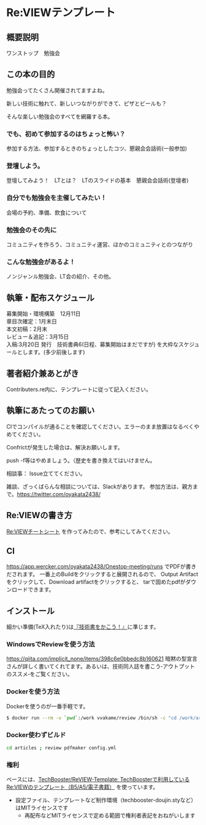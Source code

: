 # Re:VIEWテンプレート

## 概要説明
ワンストップ　勉強会

## この本の目的
勉強会ってたくさん開催されてますよね。

新しい技術に触れて、新しいつながりができて、ピザとビールも？

そんな楽しい勉強会のすべてを網羅する本。

### でも、初めて参加するのはちょっと怖い？
参加する方法、参加するときのちょっとしたコツ、懇親会会話術(一般参加)

### 登壇しよう。
登壇してみよう！　LTとは？　LTのスライドの基本　懇親会会話術(登壇者)

### 自分でも勉強会を主催してみたい！
会場の予約、準備、飲食について

### 勉強会のその先に
コミュニティを作ろう、コミュニティ運営、ほかのコミュニティとのつながり

### こんな勉強会があるよ！
ノンジャンル勉強会、LT会の紹介、その他。

## 執筆・配布スケジュール
募集開始・環境構築　12月11日  
章目次確定：1月末日  
本文初稿：2月末  
レビュー＆追記：3月15日  
入稿:3月20日
発行　技術書典6(日程、募集開始はまだですが)
を大枠なスケジュールとします。(多少前後します)

## 著者紹介兼あとがき
Contributers.re内に、テンプレートに従って記入ください。

## 執筆にあたってのお願い
CIでコンパイルが通ることを確認してください。エラーのまま放置はなるべくやめてください。

Confrictが発生した場合は、解決お願いします。

push -f等はやめましょう。（歴史を書き換えてはいけません。

相談事：
Issue立ててください。

雑談、ざっくばらんな相談については、Slackがあります。
参加方法は、親方まで。https://twitter.com/oyakata2438/
## Re:VIEWの書き方

[Re:VIEWチートシート](https://gist.github.com/erukiti/c4e3189dda179a0f0b73299fb5787838) を作ってみたので、参考にしてみてください。

## CI
https://app.wercker.com/oyakata2438/Onestop-meeting/runs
でPDFが書きだされます。
一番上のBuildをクリックすると展開されるので、
Output Artifactをクリックして、Download artifactをクリックすると、
tarで固めたpdfがダウンロードできます。

## インストール

細かい準備(TeX入れたり)は[『技術書をかこう！』](https://github.com/TechBooster/C89-FirstStepReVIEW-v2)に準じます。

### WindowsでReviewを使う方法

https://qiita.com/implicit_none/items/398c6e0bbedc8b160621
暗黙の型宣言さんが詳しく書いてくれてます。あるいは、技術同人誌を書こう‐アウトプットのススメ‐をご覧ください。

### Dockerを使う方法

Dockerを使うのが一番手軽です。

```sh
$ docker run --rm -v `pwd`:/work vvakame/review /bin/sh -c "cd /work/articles ; review-pdfmaker config.yml"
```

### Docker使わずビルド

```sh
cd articles ; review pdfmaker config.yml
```

### 権利

ベースには、[TechBooster/ReVIEW\-Template: TechBoosterで利用しているRe:VIEWのテンプレート（B5/A5/電子書籍）](https://github.com/TechBooster/ReVIEW-Template) を使っています。

  * 設定ファイル、テンプレートなど制作環境（techbooster-doujin.styなど）はMITライセンスです
    * 再配布などMITライセンスで定める範囲で権利者表記をおねがいします
